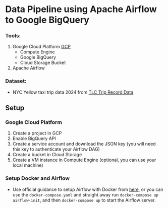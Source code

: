 # Data Pipeline using Apache Airflow to Google BigQuery

### Tools:
1. Google Cloud Platform [GCP](https://console.cloud.google.com/)
    - Compute Engine
    - Google BigQuery
    - Cloud Storage Bucket
2. Apache Airflow

### Dataset:
- NYC Yellow taxi trip data 2024 from [TLC Trip Record Data](https://www.nyc.gov/site/tlc/about/tlc-trip-record-data.page)

## Setup

### Google Cloud Platform
1. Create a project in GCP
2. Enable BigQuery API
3. Create a service account and download the JSON key (you will need this key to authenticate your Airflow DAG)
4. Create a bucket in Cloud Storage
5. Create a VM instance in Compute Engine (optional, you can use your local machine)

### Setup Docker and Airflow
- Use official guidance to setup Airflow with Docker from [here](https://airflow.apache.org/docs/apache-airflow/stable/howto/docker-compose/index.html), or you can use the `docker-compose.yaml` and straight away run ```docker-compose up airflow-init```, and then ```docker-compose up``` to start the Airflow server.